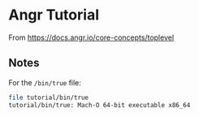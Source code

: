 # Angr Tutorial

From https://docs.angr.io/core-concepts/toplevel

## Notes

For the `/bin/true` file:

```bash
file tutorial/bin/true 
tutorial/bin/true: Mach-O 64-bit executable x86_64
```